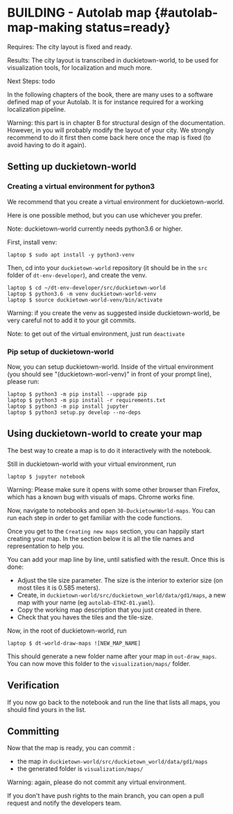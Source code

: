 # BUILDING - Autolab map {#autolab-map-making status=ready}

<div class='requirements' markdown="1">

Requires: The city layout is fixed and ready.

Results: The city layout is transcribed in duckietown-world, to be used for visualization tools, for localization and much more.

Next Steps: todo
</div>

In the following chapters of the book, there are many uses to a software defined map of your Autolab. It is for instance required for a working localization pipeline.

Warning: this part is in chapter B for structural design of the documentation. However, in [](#autolab-auto-charging) you will probably modify the layout of your city. We strongly recommend to do it first then come back here once the map is fixed (to avoid having to do it again).

## Setting up duckietown-world

### Creating a virtual environment for python3

We recommend that you create a virtual environment for duckietown-world.

Here is one possible method, but you can use whichever you prefer.

Note: duckietown-world currently needs python3.6 or higher.

First, install venv:


    laptop $ sudo apt install -y python3-venv


Then, cd into your `duckietown-world` repository (it should be in the `src` folder of `dt-env-developer`), and create the venv.


    laptop $ cd ~/dt-env-developer/src/duckietown-world
    laptop $ python3.6 -m venv duckietown-world-venv
    laptop $ source duckietown-world-venv/bin/activate

Warning: if you create the venv as suggested inside duckietown-world, be very careful not to add it to your git commits.

Note: to get out of the virtual environment, just run `deactivate`

### Pip setup of duckietown-world

Now, you can setup duckietown-world. Inside of the virtual environment (you should see "(duckietown-worl-venv)" in front of your prompt line), please run:

    laptop $ python3 -m pip install --upgrade pip
    laptop $ python3 -m pip install -r requirements.txt
    laptop $ python3 -m pip install jupyter
    laptop $ python3 setup.py develop --no-deps


## Using duckietown-world to create your map

The best way to create a map is to do it interactively with the notebook.

Still in duckietown-world with your virtual environment, run

    laptop $ jupyter notebook


Warning: Please make sure it opens with some other browser than Firefox, which has a known bug with visuals of maps. Chrome works fine.

Now, navigate to notebooks and open `30-DuckietownWorld-maps`. You can run each step in order to get familiar with the code functions.

Once you get to the `Creating new maps` section, you can happily start creating your map. In the section below it is all the tile names and representation to help you.

You can add your map line by line, until satisfied with the result. Once this is done:

* Adjust the tile size parameter. The size is the interior to exterior size (on most tiles it is 0.585 meters).
* Create, in `duckietown-world/src/duckietown_world/data/gd1/maps`, a new map with your name (eg `autolab-ETHZ-01.yaml`).
* Copy the working map description that you just created in there.
* Check that you haves the tiles and the tile-size.

Now, in the root of duckietown-world, run

    laptop $ dt-world-draw-maps ![NEW_MAP_NAME]

This should generate a new folder name after your map in `out-draw_maps`. You can now move this folder to the `visualization/maps/` folder.


## Verification

If you now go back to the notebook and run the line that lists all maps, you should find yours in the list.

## Committing

Now that the map is ready, you can commit :

* the map in `duckietown-world/src/duckietown_world/data/gd1/maps`
* the generated folder is `visualization/maps/`

Warning: again, please do not commit any virtual environment.

If you don't have push rights to the main branch, you can open a pull request and notify the developers team.
